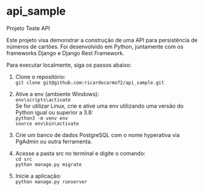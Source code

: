 # api_sample
Projeto Teste API

Este projeto visa demonstrar a construção de uma API para persistência de números de cartões.
Foi desenvolvido em Python, juntamente com os frameworks Django e Django Rest Framework.

Para executar localmente, siga os passos abaixo:

1. Clone o repositório:<br>
```git clone git@github.com:ricardocarmo72/api_sample.git```

2. Ative a env (ambiente Windows):<br>
```env\scripts\activate```<br>
Se for utilizar Linux, crie e ative uma env utilizando uma versão do Python igual ou superior a 3.8:<br>
```python3 -m venv env```<br>
```source env\bin\activate```<br>

3. Crie um banco de dados PostgreSQL com o nome hyperativa via PgAdmin ou outra ferramenta.

4. Acesse a pasta src no terminal e digite o comando:<br>
```cd src```<br>
```python manage.py migrate```<br>

5. Inicie a aplicação:<br>
```python manage.py runserver```
